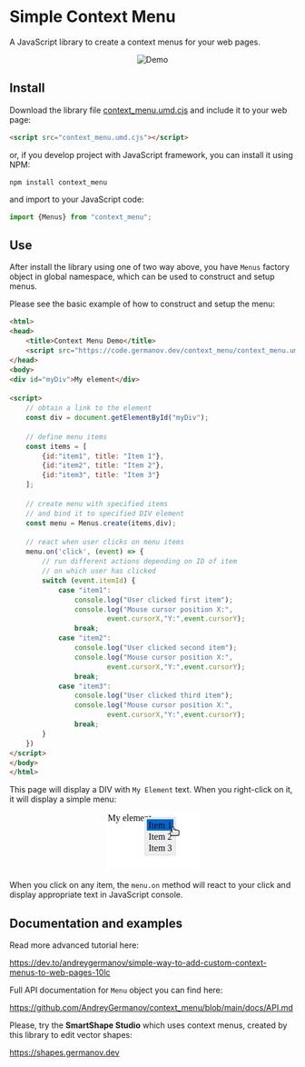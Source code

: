 # Simple Context Menu

A JavaScript library to create a context menus for your web pages.

<div align="center">

![Demo](https://code.germanov.dev/context_menu/assets/menu.gif)

</div>

## Install

Download the library file [context_menu.umd.cjs](https://code.germanov.dev/context_menu/context_menu.umd.cjs) and include it to your web page:

```html
<script src="context_menu.umd.cjs"></script>
```

or, if you develop project with JavaScript framework, you can install it using NPM:

```
npm install context_menu
```

and import to your JavaScript code:

```javascript
import {Menus} from "context_menu";
```

## Use

After install the library using one of two way above, you have `Menus` factory object in global namespace, which can be used to construct and setup menus.

Please see the basic example of how to construct and setup the menu:

```html
<html>
<head>
    <title>Context Menu Demo</title>
    <script src="https://code.germanov.dev/context_menu/context_menu.umd.cjs"></script>
</head>
<body>
<div id="myDiv">My element</div>

<script>
    // obtain a link to the element 
    const div = document.getElementById("myDiv");
    
    // define menu items
    const items = [
        {id:"item1", title: "Item 1"},
        {id:"item2", title: "Item 2"},
        {id:"item3", title: "Item 3"}
    ];
    
    // create menu with specified items
    // and bind it to specified DIV element
    const menu = Menus.create(items,div);

    // react when user clicks on menu items
    menu.on('click', (event) => {
        // run different actions depending on ID of item
        // on which user has clicked
        switch (event.itemId) {
            case "item1":
                console.log("User clicked first item");
                console.log("Mouse cursor position X:",
                        event.cursorX,"Y:",event.cursorY);
                break;
            case "item2":
                console.log("User clicked second item");
                console.log("Mouse cursor position X:",
                        event.cursorX,"Y:",event.cursorY);
                break;
            case "item3":
                console.log("User clicked third item");
                console.log("Mouse cursor position X:",
                        event.cursorX,"Y:",event.cursorY);
                break;
        }
    })
</script>
</body>
</html>
```

This page will display a DIV with `My Element` text. When you right-click on it, it will display a simple menu:

<div align="center">

![Simple menu demo](assets/demo1.png)

</div>

When you click on any item, the `menu.on` method will react to your click and display appropriate text in JavaScript console.

## Documentation and examples

Read more advanced tutorial here: 

https://dev.to/andreygermanov/simple-way-to-add-custom-context-menus-to-web-pages-10lc

Full API documentation for `Menu` object you can find here:

https://github.com/AndreyGermanov/context_menu/blob/main/docs/API.md

Please, try the **SmartShape Studio** which uses context menus, created by this library to edit vector shapes:

https://shapes.germanov.dev





